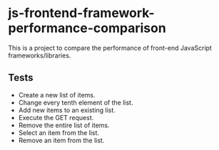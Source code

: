 # js-frontend-framework-performance-comparison

This is a project to compare the performance of front-end JavaScript frameworks/libraries.

## Tests

* Create a new list of items.
* Change every tenth element of the list.
* Add new items to an existing list.
* Execute the GET request.
* Remove the entire list of items.
* Select an item from the list.
* Remove an item from the list.
